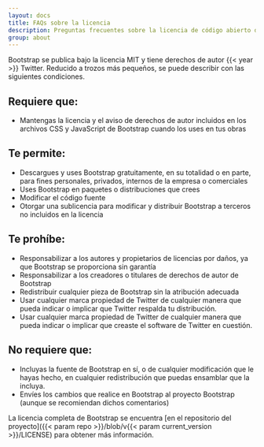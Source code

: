 ```yaml
---
layout: docs
title: FAQs sobre la licencia
description: Preguntas frecuentes sobre la licencia de código abierto de Bootstrap.
group: about
---
```


Bootstrap se publica bajo la licencia MIT y tiene derechos de autor {{< year >}} Twitter. Reducido a trozos más pequeños, se puede describir con las siguientes condiciones.

## Requiere que:

- Mantengas la licencia y el aviso de derechos de autor incluidos en los archivos CSS y JavaScript de Bootstrap cuando los uses en tus obras

## Te permite:

- Descargues y uses Bootstrap gratuitamente, en su totalidad o en parte, para fines personales, privados, internos de la empresa o comerciales
- Uses Bootstrap en paquetes o distribuciones que crees
- Modificar el código fuente
- Otorgar una sublicencia para modificar y distribuir Bootstrap a terceros no incluidos en la licencia

## Te prohíbe:

- Responsabilizar a los autores y propietarios de licencias por daños, ya que Bootstrap se proporciona sin garantía
- Responsabilizar a los creadores o titulares de derechos de autor de Bootstrap
- Redistribuir cualquier pieza de Bootstrap sin la atribución adecuada
- Usar cualquier marca propiedad de Twitter de cualquier manera que pueda indicar o implicar que Twitter respalda tu distribución.
- Usar cualquier marca propiedad de Twitter de cualquier manera que pueda indicar o implicar que creaste el software de Twitter en cuestión.

## No requiere que:

- Incluyas la fuente de Bootstrap en sí, o de cualquier modificación que le hayas hecho, en cualquier redistribución que puedas ensamblar que la incluya.
- Envíes los cambios que realice en Bootstrap al proyecto Bootstrap (aunque se recomiendan dichos comentarios)

La licencia completa de Bootstrap se encuentra [en el repositorio del proyecto]({{< param repo >}}/blob/v{{< param current_version >}}/LICENSE) para obtener más información.